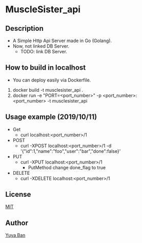 # MuscleSister_api
## Description
* A Simple Http Api Server made in Go (Golang).
* Now, not linked DB Server.
    * TODO: link DB Server.

## How to build in localhost
* You can deploy easily via Dockerfile.
1. docker build -t musclesister_api . 
2. docker run -e "PORT=<port_number>" -p <port_number>:<port_number> -t musclesister_api

## Usage example (2019/10/11)
* Get
    * curl localhost:<port_number>/1
* POST
    * curl -XPOST localhost:<port_number>/1 -d '{"id":1,"name":"foo","user":"bar","done":false}'
* PUT
    * curl -XPUT localhost:<port_number>/1
        * PutMethod change done_flag to true
* DELETE
    * curl -XDELETE localhost:<port_number>/1

## License
[MIT](https://github.com/YuyaBan/MuscleSister_api/blob/master/LICENSE)

## Author
[Yuya Ban](https://github.com/YuyaBan)